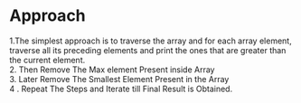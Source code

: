 # Approach
1.The simplest approach is to traverse the array and for each array element, traverse all its preceding elements and print the ones that are greater than the current element. 
<br> 2. Then Remove The Max element Present inside Array <br> 3. Later Remove The Smallest Element Present in the Array <br> 4 . Repeat The Steps and Iterate till Final Result is Obtained. 
